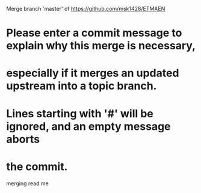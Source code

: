 Merge branch 'master' of https://github.com/msk1428/ETMAEN

# Please enter a commit message to explain why this merge is necessary,
# especially if it merges an updated upstream into a topic branch.
#
# Lines starting with '#' will be ignored, and an empty message aborts
# the commit.
merging read me

